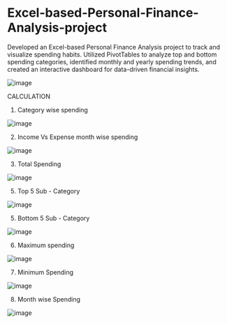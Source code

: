 # Excel-based-Personal-Finance-Analysis-project


Developed an Excel-based Personal Finance Analysis project to track and visualize spending habits. Utilized PivotTables to analyze top and bottom spending categories, identified monthly and yearly spending trends, and created an interactive dashboard for data-driven financial insights.

![image](https://github.com/user-attachments/assets/87174597-edaf-47ed-8e55-e785a4de400a)

CALCULATION 

1. Category wise spending
   
![image](https://github.com/user-attachments/assets/49f64d2e-f3e1-4385-afcf-ff60bbede795)

2. Income Vs Expense month wise spending
   
![image](https://github.com/user-attachments/assets/44c922ad-8d12-400b-92ab-bbf6ef31a561)

3. Total Spending
   
![image](https://github.com/user-attachments/assets/5175ab5b-79b6-4a70-ab14-d554a5e88106)

5. Top 5 Sub - Category
   
![image](https://github.com/user-attachments/assets/1da79d0c-9047-432a-af1c-b8fbca30be04)

5. Bottom 5 Sub - Category
   
![image](https://github.com/user-attachments/assets/b02d6ab5-5f92-4a74-a49f-c7772345cf3a)

6. Maximum spending
   
![image](https://github.com/user-attachments/assets/fc530968-6c51-4794-8953-5c60aa7a235f)

7. Minimum Spending

![image](https://github.com/user-attachments/assets/a9a97e33-3c3d-4cf4-a0fb-c68faff4e128)

8. Month wise Spending

![image](https://github.com/user-attachments/assets/8f185e1e-9521-4821-b775-bdbf45e6c976)







   


